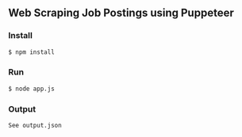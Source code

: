 ## Web Scraping Job Postings using Puppeteer

### Install
```sh
$ npm install
```

### Run
```sh
$ node app.js
```

### Output
```sh
See output.json
```